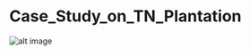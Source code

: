 # Case_Study_on_TN_Plantation
![alt image](https://github.com/Chaithra8/Case_Study_on_TN_Plantation/issues/1#issue-1496553486)
